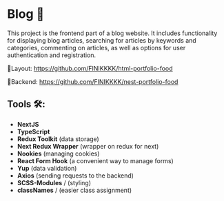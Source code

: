 # Blog 📜

This project is the frontend part of a blog website. It includes functionality for displaying blog articles, searching for articles by keywords and categories, commenting on articles, as well as options for user authentication and registration.

📌Layout: https://github.com/FINIKKKK/html-portfolio-food

📌Backend: https://github.com/FINIKKKK/nest-portfolio-food

## Tools 🛠:
- **NextJS**
- **TypeScript**
- **Redux Toolkit** (data storage)
- **Next Redux Wrapper** (wrapper on redux for next)
- **Nookies** (managing cookies)
- **React Form Hook** (a convenient way to manage forms)
- **Yup** (data validation)
- **Axios** (sending requests to the backend)
- **SCSS-Modules** / (styling)
- **classNames** / (easier class assignment)
